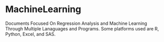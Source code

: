 # MachineLearning
Documents Focused On Regression Analysis and Machine Learning Through Multiple Lanaguages and Programs. Some platforms used are R, Python, Excel, and SAS.
